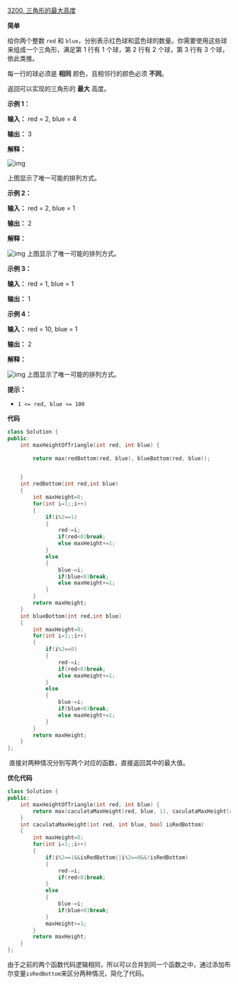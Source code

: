 [3200. 三角形的最大高度](https://leetcode.cn/problems/maximum-height-of-a-triangle/)

**简单**

给你两个整数 `red` 和 `blue`，分别表示红色球和蓝色球的数量。你需要使用这些球来组成一个三角形，满足第 1 行有 1 个球，第 2 行有 2 个球，第 3 行有 3 个球，依此类推。

每一行的球必须是 **相同** 颜色，且相邻行的颜色必须 **不同**。

返回可以实现的三角形的 **最大** 高度。

 

**示例 1：**

**输入：** red = 2, blue = 4

**输出：** 3

**解释：**

![img](https://assets.leetcode.com/uploads/2024/06/16/brb.png)

上图显示了唯一可能的排列方式。

**示例 2：**

**输入：** red = 2, blue = 1

**输出：** 2

**解释：**

![img](https://assets.leetcode.com/uploads/2024/06/16/br.png)
上图显示了唯一可能的排列方式。

**示例 3：**

**输入：** red = 1, blue = 1

**输出：** 1

**示例 4：**

**输入：** red = 10, blue = 1

**输出：** 2

**解释：**

![img](https://assets.leetcode.com/uploads/2024/06/16/br.png)
上图显示了唯一可能的排列方式。

 

**提示：**

- `1 <= red, blue <= 100`

**代码**

```C++
class Solution {
public:
    int maxHeightOfTriangle(int red, int blue) {
        
        return max(redBottom(red, blue), blueBottom(red, blue));


    }
    int redBottom(int red,int blue)
    {
        int maxHeight=0;
        for(int i=1;;i++)
        {
            if(i%2==1)
            {
                red-=i;
                if(red<0)break;
                else maxHeight+=1;
            }
            else
            {
                blue-=i;
                if(blue<0)break;
                else maxHeight+=1;
            }
        }
        return maxHeight;
    }
    int blueBottom(int red,int blue)
    {
        int maxHeight=0;
        for(int i=1;;i++)
        {
            if(i%2==0)
            {
                red-=i;
                if(red<0)break;
                else maxHeight+=1;
            }
            else
            {
                blue-=i;
                if(blue<0)break;
                else maxHeight+=1;
            }
        }
        return maxHeight;
    }
};
```

​	直接对两种情况分别写两个对应的函数，直接返回其中的最大值。

**优化代码**

```C++
class Solution {
public:
    int maxHeightOfTriangle(int red, int blue) {
        return max(caculataMaxHeight(red, blue, 1), caculataMaxHeight(red, blue, 0));
    }
    int caculataMaxHeight(int red, int blue, bool isRedBottom)
    {
        int maxHeight=0;
        for(int i=1;;i++)
        {
            if(i%2==1&&isRedBottom||i%2==0&&!isRedBottom)
            {
                red-=i;
                if(red<0)break;
            }
            else
            {
                blue-=i;
                if(blue<0)break;
            }
            maxHeight+=1;
        }
        return maxHeight;
    }
};
```

​	由于之前的两个函数代码逻辑相同，所以可以合并到同一个函数之中，通过添加布尔变量`isRedBottom`来区分两种情况，简化了代码。
